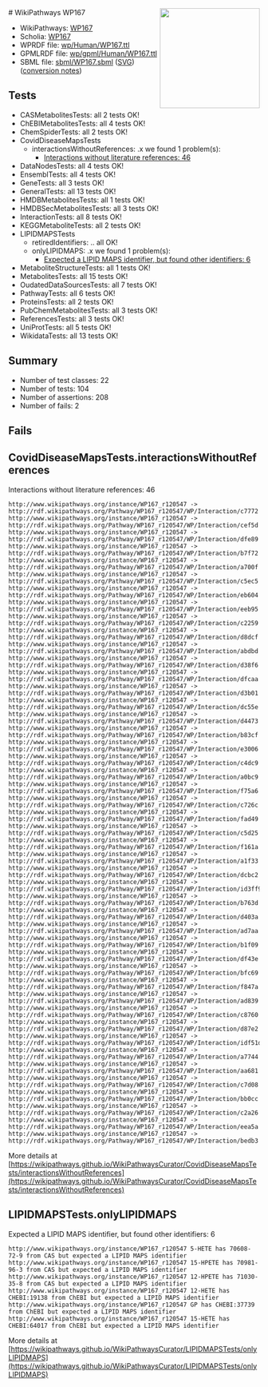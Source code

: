 <img style="float: right; width: 200px" src="../logo.png" />
# WikiPathways WP167

* WikiPathways: [WP167](https://identifiers.org/wikipathways:WP167)
* Scholia: [WP167](https://scholia.toolforge.org/wikipathways/WP167)
* WPRDF file: [wp/Human/WP167.ttl](../wp/Human/WP167.ttl)
* GPMLRDF file: [wp/gpml/Human/WP167.ttl](../wp/gpml/Human/WP167.ttl)
* SBML file: [sbml/WP167.sbml](../sbml/WP167.sbml) ([SVG](../sbml/WP167.svg)) ([conversion notes](../sbml/WP167.txt))

## Tests
* CASMetabolitesTests: all 2 tests OK!
* ChEBIMetabolitesTests: all 4 tests OK!
* ChemSpiderTests: all 2 tests OK!
* CovidDiseaseMapsTests
    * interactionsWithoutReferences: .x we found 1 problem(s):
        * [Interactions without literature references: 46](#9701cd44)
* DataNodesTests: all 4 tests OK!
* EnsemblTests: all 4 tests OK!
* GeneTests: all 3 tests OK!
* GeneralTests: all 13 tests OK!
* HMDBMetabolitesTests: all 1 tests OK!
* HMDBSecMetabolitesTests: all 3 tests OK!
* InteractionTests: all 8 tests OK!
* KEGGMetaboliteTests: all 2 tests OK!
* LIPIDMAPSTests
    * retiredIdentifiers: .. all OK!
    * onlyLIPIDMAPS: .x we found 1 problem(s):
        * [Expected a LIPID MAPS identifier, but found other identifiers: 6](#48cc60bd)
* MetaboliteStructureTests: all 1 tests OK!
* MetabolitesTests: all 15 tests OK!
* OudatedDataSourcesTests: all 7 tests OK!
* PathwayTests: all 6 tests OK!
* ProteinsTests: all 2 tests OK!
* PubChemMetabolitesTests: all 3 tests OK!
* ReferencesTests: all 3 tests OK!
* UniProtTests: all 5 tests OK!
* WikidataTests: all 13 tests OK!


## Summary

* Number of test classes: 22
* Number of tests: 104
* Number of assertions: 208
* Number of fails: 2

## Fails

<a name="9701cd44" />

## CovidDiseaseMapsTests.interactionsWithoutReferences

Interactions without literature references: 46
```
http://www.wikipathways.org/instance/WP167_r120547 -> http://rdf.wikipathways.org/Pathway/WP167_r120547/WP/Interaction/c7772
http://www.wikipathways.org/instance/WP167_r120547 -> http://rdf.wikipathways.org/Pathway/WP167_r120547/WP/Interaction/cef5d
http://www.wikipathways.org/instance/WP167_r120547 -> http://rdf.wikipathways.org/Pathway/WP167_r120547/WP/Interaction/dfe89
http://www.wikipathways.org/instance/WP167_r120547 -> http://rdf.wikipathways.org/Pathway/WP167_r120547/WP/Interaction/b7f72
http://www.wikipathways.org/instance/WP167_r120547 -> http://rdf.wikipathways.org/Pathway/WP167_r120547/WP/Interaction/a700f
http://www.wikipathways.org/instance/WP167_r120547 -> http://rdf.wikipathways.org/Pathway/WP167_r120547/WP/Interaction/c5ec5
http://www.wikipathways.org/instance/WP167_r120547 -> http://rdf.wikipathways.org/Pathway/WP167_r120547/WP/Interaction/eb604
http://www.wikipathways.org/instance/WP167_r120547 -> http://rdf.wikipathways.org/Pathway/WP167_r120547/WP/Interaction/eeb95
http://www.wikipathways.org/instance/WP167_r120547 -> http://rdf.wikipathways.org/Pathway/WP167_r120547/WP/Interaction/c2259
http://www.wikipathways.org/instance/WP167_r120547 -> http://rdf.wikipathways.org/Pathway/WP167_r120547/WP/Interaction/d8dcf
http://www.wikipathways.org/instance/WP167_r120547 -> http://rdf.wikipathways.org/Pathway/WP167_r120547/WP/Interaction/abdbd
http://www.wikipathways.org/instance/WP167_r120547 -> http://rdf.wikipathways.org/Pathway/WP167_r120547/WP/Interaction/d38f6
http://www.wikipathways.org/instance/WP167_r120547 -> http://rdf.wikipathways.org/Pathway/WP167_r120547/WP/Interaction/dfcaa
http://www.wikipathways.org/instance/WP167_r120547 -> http://rdf.wikipathways.org/Pathway/WP167_r120547/WP/Interaction/d3b01
http://www.wikipathways.org/instance/WP167_r120547 -> http://rdf.wikipathways.org/Pathway/WP167_r120547/WP/Interaction/dc55e
http://www.wikipathways.org/instance/WP167_r120547 -> http://rdf.wikipathways.org/Pathway/WP167_r120547/WP/Interaction/d4473
http://www.wikipathways.org/instance/WP167_r120547 -> http://rdf.wikipathways.org/Pathway/WP167_r120547/WP/Interaction/b83cf
http://www.wikipathways.org/instance/WP167_r120547 -> http://rdf.wikipathways.org/Pathway/WP167_r120547/WP/Interaction/e3006
http://www.wikipathways.org/instance/WP167_r120547 -> http://rdf.wikipathways.org/Pathway/WP167_r120547/WP/Interaction/c4dc9
http://www.wikipathways.org/instance/WP167_r120547 -> http://rdf.wikipathways.org/Pathway/WP167_r120547/WP/Interaction/a0bc9
http://www.wikipathways.org/instance/WP167_r120547 -> http://rdf.wikipathways.org/Pathway/WP167_r120547/WP/Interaction/f75a6
http://www.wikipathways.org/instance/WP167_r120547 -> http://rdf.wikipathways.org/Pathway/WP167_r120547/WP/Interaction/c726c
http://www.wikipathways.org/instance/WP167_r120547 -> http://rdf.wikipathways.org/Pathway/WP167_r120547/WP/Interaction/fad49
http://www.wikipathways.org/instance/WP167_r120547 -> http://rdf.wikipathways.org/Pathway/WP167_r120547/WP/Interaction/c5d25
http://www.wikipathways.org/instance/WP167_r120547 -> http://rdf.wikipathways.org/Pathway/WP167_r120547/WP/Interaction/f161a
http://www.wikipathways.org/instance/WP167_r120547 -> http://rdf.wikipathways.org/Pathway/WP167_r120547/WP/Interaction/a1f33
http://www.wikipathways.org/instance/WP167_r120547 -> http://rdf.wikipathways.org/Pathway/WP167_r120547/WP/Interaction/dcbc2
http://www.wikipathways.org/instance/WP167_r120547 -> http://rdf.wikipathways.org/Pathway/WP167_r120547/WP/Interaction/id3ff9fdaf
http://www.wikipathways.org/instance/WP167_r120547 -> http://rdf.wikipathways.org/Pathway/WP167_r120547/WP/Interaction/b763d
http://www.wikipathways.org/instance/WP167_r120547 -> http://rdf.wikipathways.org/Pathway/WP167_r120547/WP/Interaction/d403a
http://www.wikipathways.org/instance/WP167_r120547 -> http://rdf.wikipathways.org/Pathway/WP167_r120547/WP/Interaction/ad7aa
http://www.wikipathways.org/instance/WP167_r120547 -> http://rdf.wikipathways.org/Pathway/WP167_r120547/WP/Interaction/b1f09
http://www.wikipathways.org/instance/WP167_r120547 -> http://rdf.wikipathways.org/Pathway/WP167_r120547/WP/Interaction/df43e
http://www.wikipathways.org/instance/WP167_r120547 -> http://rdf.wikipathways.org/Pathway/WP167_r120547/WP/Interaction/bfc69
http://www.wikipathways.org/instance/WP167_r120547 -> http://rdf.wikipathways.org/Pathway/WP167_r120547/WP/Interaction/f847a
http://www.wikipathways.org/instance/WP167_r120547 -> http://rdf.wikipathways.org/Pathway/WP167_r120547/WP/Interaction/ad839
http://www.wikipathways.org/instance/WP167_r120547 -> http://rdf.wikipathways.org/Pathway/WP167_r120547/WP/Interaction/c8760
http://www.wikipathways.org/instance/WP167_r120547 -> http://rdf.wikipathways.org/Pathway/WP167_r120547/WP/Interaction/d87e2
http://www.wikipathways.org/instance/WP167_r120547 -> http://rdf.wikipathways.org/Pathway/WP167_r120547/WP/Interaction/idf51d0fb9
http://www.wikipathways.org/instance/WP167_r120547 -> http://rdf.wikipathways.org/Pathway/WP167_r120547/WP/Interaction/a7744
http://www.wikipathways.org/instance/WP167_r120547 -> http://rdf.wikipathways.org/Pathway/WP167_r120547/WP/Interaction/aa681
http://www.wikipathways.org/instance/WP167_r120547 -> http://rdf.wikipathways.org/Pathway/WP167_r120547/WP/Interaction/c7d08
http://www.wikipathways.org/instance/WP167_r120547 -> http://rdf.wikipathways.org/Pathway/WP167_r120547/WP/Interaction/bb0cc
http://www.wikipathways.org/instance/WP167_r120547 -> http://rdf.wikipathways.org/Pathway/WP167_r120547/WP/Interaction/c2a26
http://www.wikipathways.org/instance/WP167_r120547 -> http://rdf.wikipathways.org/Pathway/WP167_r120547/WP/Interaction/eea5a
http://www.wikipathways.org/instance/WP167_r120547 -> http://rdf.wikipathways.org/Pathway/WP167_r120547/WP/Interaction/bedb3
```

More details at [https://wikipathways.github.io/WikiPathwaysCurator/CovidDiseaseMapsTests/interactionsWithoutReferences](https://wikipathways.github.io/WikiPathwaysCurator/CovidDiseaseMapsTests/interactionsWithoutReferences)

<a name="48cc60bd" />

## LIPIDMAPSTests.onlyLIPIDMAPS

Expected a LIPID MAPS identifier, but found other identifiers: 6
```
http://www.wikipathways.org/instance/WP167_r120547 5-HETE has 70608-72-9 from CAS but expected a LIPID MAPS identifier
http://www.wikipathways.org/instance/WP167_r120547 15-HPETE has 70981-96-3 from CAS but expected a LIPID MAPS identifier
http://www.wikipathways.org/instance/WP167_r120547 12-HPETE has 71030-35-8 from CAS but expected a LIPID MAPS identifier
http://www.wikipathways.org/instance/WP167_r120547 12-HETE has CHEBI:19138 from ChEBI but expected a LIPID MAPS identifier
http://www.wikipathways.org/instance/WP167_r120547 GP has CHEBI:37739 from ChEBI but expected a LIPID MAPS identifier
http://www.wikipathways.org/instance/WP167_r120547 15-HETE has CHEBI:64017 from ChEBI but expected a LIPID MAPS identifier
```

More details at [https://wikipathways.github.io/WikiPathwaysCurator/LIPIDMAPSTests/onlyLIPIDMAPS](https://wikipathways.github.io/WikiPathwaysCurator/LIPIDMAPSTests/onlyLIPIDMAPS)

